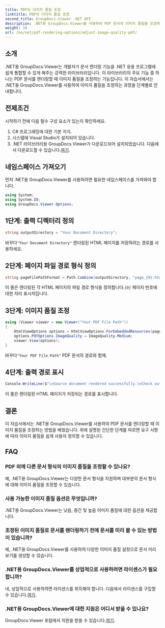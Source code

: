 ```yaml
---
title: PDF의 이미지 품질 조정
linktitle: PDF의 이미지 품질 조정
second_title: GroupDocs.Viewer .NET API
description: .NET용 GroupDocs.Viewer를 사용하여 PDF 문서의 이미지 품질을 조정하는 방법을 알아보세요. 원활한 통합을 위해 단계별 튜토리얼을 따르세요.
weight: 10
url: /ko/net/pdf-rendering-options/adjust-image-quality-pdf/
---
```

## 소개
.NET용 GroupDocs.Viewer는 개발자가 문서 렌더링 기능을 .NET 응용 프로그램에 쉽게 통합할 수 있게 해주는 강력한 라이브러리입니다. 이 라이브러리의 주요 기능 중 하나는 PDF 문서를 렌더링할 때 이미지 품질을 조정하는 기능입니다. 이 자습서에서는 .NET용 GroupDocs.Viewer를 사용하여 이미지 품질을 조정하는 과정을 단계별로 안내합니다.
## 전제조건
시작하기 전에 다음 필수 구성 요소가 있는지 확인하세요.
1. C# 프로그래밍에 대한 기본 지식.
2. 시스템에 Visual Studio가 설치되어 있습니다.
3. .NET 라이브러리용 GroupDocs.Viewer가 다운로드되어 설치되었습니다. 다음에서 다운로드할 수 있습니다.[여기](https://releases.groupdocs.com/viewer/net/).

## 네임스페이스 가져오기
먼저 .NET용 GroupDocs.Viewer를 사용하려면 필요한 네임스페이스를 가져와야 합니다.
```csharp
using System;
using System.IO;
using GroupDocs.Viewer.Options;
```
## 1단계: 출력 디렉터리 정의
```csharp
string outputDirectory = "Your Document Directory";
```
 바꾸다`"Your Document Directory"` 렌더링된 HTML 페이지를 저장하려는 경로를 사용하세요.
## 2단계: 페이지 파일 경로 형식 정의
```csharp
string pageFilePathFormat = Path.Combine(outputDirectory, "page_{0}.html");
```
 이 줄은 렌더링된 각 HTML 페이지의 파일 경로 형식을 정의합니다.`{0}` 페이지 번호에 대한 자리 표시자입니다.
## 3단계: 이미지 품질 조정
```csharp
using (Viewer viewer = new Viewer("Your PDF File Path"))
{
    HtmlViewOptions options = HtmlViewOptions.ForEmbeddedResources(pageFilePathFormat);
    options.PdfOptions.ImageQuality = ImageQuality.Medium;
    viewer.View(options);
}
```
 바꾸다`"Your PDF File Path"` PDF 문서의 경로와 함께.
## 4단계: 출력 경로 표시
```csharp
Console.WriteLine($"\nSource document rendered successfully.\nCheck output in {outputDirectory}.");
```
이 줄은 렌더링된 HTML 페이지가 저장되는 경로를 표시합니다.

## 결론
이 자습서에서는 .NET용 GroupDocs.Viewer를 사용하여 PDF 문서를 렌더링할 때 이미지 품질을 조정하는 방법을 배웠습니다. 위에 설명된 간단한 단계를 따르면 요구 사항에 따라 이미지 품질을 쉽게 사용자 정의할 수 있습니다.
## FAQ
### PDF 외에 다른 문서 형식의 이미지 품질을 조정할 수 있나요?
예, .NET용 GroupDocs.Viewer는 다양한 문서 형식을 지원하며 대부분의 문서 형식에 대해 이미지 품질을 조정할 수 있습니다.
### 사용 가능한 이미지 품질 옵션은 무엇입니까?
.NET용 GroupDocs.Viewer는 낮음, 중간 및 높음 이미지 품질에 대한 옵션을 제공합니다.
### 조정된 이미지 품질로 문서를 렌더링하기 전에 문서를 미리 볼 수 있는 방법이 있습니까?
예, .NET용 GroupDocs.Viewer를 사용하여 다양한 이미지 품질 설정으로 문서 미리보기를 생성할 수 있습니다.
### .NET용 GroupDocs.Viewer를 상업적으로 사용하려면 라이센스가 필요합니까?
 네, 상업적으로 사용하려면 라이센스를 취득해야 합니다. 다음에서 라이센스를 구입할 수 있습니다.[여기](https://purchase.groupdocs.com/buy).
### .NET용 GroupDocs.Viewer에 대한 지원은 어디서 받을 수 있나요?
 GroupDocs.Viewer 포럼에서 지원을 받을 수 있습니다.[여기](https://forum.groupdocs.com/c/viewer/9).